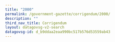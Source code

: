 ```yaml
---
title: "2000"
permalink: /government-gazette/corrigendum/2000/
description: ""
third_nav_title: Corrigendum
layout: datagovsg-v2-search
datagovsg-id: d_b9ddaa2eaa990bc517b576d53559ab43
---
```

